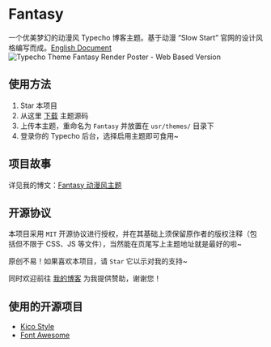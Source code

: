 # Fantasy
一个优美梦幻的动漫风 Typecho 博客主题。基于动漫 “Slow Start” 官网的设计风格编写而成。<a href="../blob/master/README-EN.md">English Document</a>
![Typecho Theme Fantasy Render Poster - Web Based Version](https://i.imgur.com/BF8J5tG.jpg "Fantasy")

## 使用方法
1. Star 本项目
1. 从这里 [下载](https://github.com/Dreamer-Paul/Fantasy/archive/master.zip) 主题源码
1. 上传本主题，重命名为 `Fantasy` 并放置在 `usr/themes/` 目录下
1. 登录你的 Typecho 后台，选择启用主题即可食用~

## 项目故事
详见我的博文：[Fantasy 动漫风主题](https://paugram.com/coding/fantasy-theme.html)

## 开源协议
本项目采用 `MIT` 开源协议进行授权，并在其基础上须保留原作者的版权注释（包括但不限于 CSS、JS 等文件），当然能在页尾写上主题地址就是最好的啦~

原创不易！如果喜欢本项目，请 `Star` 它以示对我的支持~

同时欢迎前往 [我的博客](https://paugram.com/about.html#donate) 为我提供赞助，谢谢您！

## 使用的开源项目
 - [Kico Style](https://github.com/Dreamer-Paul/Kico-Style)
 - [Font Awesome](https://github.com/FortAwesome/Font-Awesome)